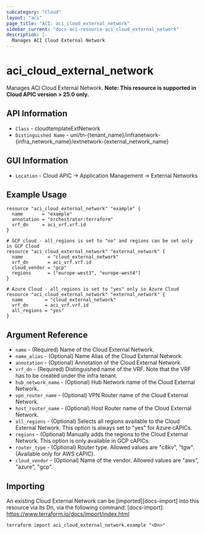 ```yaml
---
subcategory: "Cloud"
layout: "aci"
page_title: "ACI: aci_cloud_external_network"
sidebar_current: "docs-aci-resource-aci_cloud_external_network"
description: |-
  Manages ACI Cloud External Network
---
```


# aci_cloud_external_network #

Manages ACI Cloud External Network.
<b>Note: This resource is supported in Cloud APIC version > 25.0 only.</b>

## API Information ##

* `Class` - cloudtemplateExtNetwork
* `Distinguished Name` - uni/tn-{tenant_name}/infranetwork-{infra_network_name}/extnetwork-{external_network_name}

## GUI Information ##

* `Location` - Cloud APIC -> Application Management -> External Networks


## Example Usage ##

```hcl
resource "aci_cloud_external_network" "example" {
  name       = "example"
  annotation = "orchestrator:terraform"
  vrf_dn     = aci_vrf.vrf.id
}

# GCP cloud - all_regions is set to "no" and regions can be set only in GCP Cloud
resource "aci_cloud_external_network" "external_network" {
  name         = "cloud_external_network"
  vrf_dn       = aci_vrf.vrf.id
  cloud_vendor = "gcp"
  regions      = ["europe-west3", "europe-west4"]
}

# Azure Cloud - all_regions is set to "yes" only in Azure Cloud
resource "aci_cloud_external_network" "external_network" {
  name        = "cloud_external_network"
  vrf_dn      = aci_vrf.vrf.id
  all_regions = "yes"
}
```

## Argument Reference ##

* `name` - (Required) Name of the Cloud External Network.
* `name_alias` - (Optional) Name Alias of the Cloud External Network.
* `annotation` - (Optional) Annotation of the Cloud External Network.
* `vrf_dn` - (Required) Distinguished name of the VRF. Note that the VRF has to be created under the infra tenant.
* `hub_network_name` - (Optional) Hub Network name of the Cloud External Network.
* `vpn_router_name` - (Optional) VPN Router name of the Cloud External Network. 
* `host_router_name` - (Optional) Host Router name of the Cloud External Network.
* `all_regions` - (Optional) Selects all regions available to the Cloud External Network. This option is always set to "yes" for Azure cAPICs.
* `regions` - (Optional) Manually adds the regions to the Cloud External Network. This option is only available in GCP cAPICs.
* `router_type` - (Optional) Router type. Allowed values are "c8kv", "tgw". (Available only for AWS cAPIC).
* `cloud_vendor` - (Optional) Name of the vendor. Allowed values are "aws", "azure", "gcp".



## Importing ##

An existing Cloud External Network can be [imported][docs-import] into this resource via its Dn, via the following command:
[docs-import]: https://www.terraform.io/docs/import/index.html


```
terraform import aci_cloud_external_network.example "<Dn>"
```